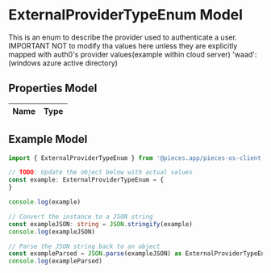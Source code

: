 
# ExternalProviderTypeEnum Model

This is an enum to describe the provider used to authenticate a user.  IMPORTANT NOT to modify tha values here unless they are explicitly mapped with auth0\'s provider values(example within cloud server)  \'waad\': (windows azure active directory)

## Properties Model

Name | Type
------------ | -------------

## Example Model

```typescript
import { ExternalProviderTypeEnum } from '@pieces.app/pieces-os-client'

// TODO: Update the object below with actual values
const example: ExternalProviderTypeEnum = {
}

console.log(example)

// Convert the instance to a JSON string
const exampleJSON: string = JSON.stringify(example)
console.log(exampleJSON)

// Parse the JSON string back to an object
const exampleParsed = JSON.parse(exampleJSON) as ExternalProviderTypeEnum
console.log(exampleParsed)
```


